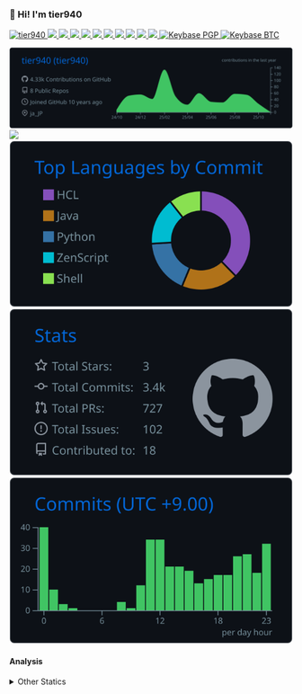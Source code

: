 ### 👋 Hi! I'm tier940

<p align="left"> 
  <a href="https://github.com/tier940/tier940/">
    <img src="https://komarev.com/ghpvc/?username=tier940" alt="tier940" />
  </a>
  <a href="http://twitter.com/tier940">
    <img height="20" src="https://img.shields.io/twitter/follow/tier940?label=Twitter&logo=twitter&style=flat" />
  </a>
  <a href="https://github.com/tier940">
    <img height="20" src="https://img.shields.io/github/followers/tier940?label=follow&logo=github&style=flat" />
  </a>
  <a href="https://www.reddit.com/user/tier940">
    <img height="20" src="https://img.shields.io/reddit/user-karma/combined/tier940?label=Reddit&logo=reddit&style=flat" />
  </a>
  <a href="https://stackoverflow.com/users/17317833/tier940">
    <img height="20" src="https://img.shields.io/stackexchange/stackoverflow/r/17317833?label=StackOverflow&logo=stack-overflow&style=flat" />
  </a>
  <a href="https://zenn.dev/tier940">
    <img height="20" src="https://zenn.badge.nikaera.com/s/tier940/likes" />
  </a>
  <a href="https://zenn.dev/tier940">
    <img height="20" src="https://zenn.badge.nikaera.com/s/tier940/followers" />
  </a>
  <a href="https://zenn.dev/tier940">
    <img height="20" src="https://zenn.badge.nikaera.com/s/tier940/articles" />
  </a>
  <a href="http://qiita.com/tier940">
    <img height="20" src="https://qiita-badge.apiapi.app/s/tier940/posts.svg" />
  </a>
  <a href="http://qiita.com/tier940">
    <img height="20" src="https://qiita-badge.apiapi.app/s/tier940/contributions.svg" />
  </a>
  <a href="https://github.com/tier940/tier940/">
    <img height="20" src="https://github.com/tier940/tier940/actions/workflows/main.yml/badge.svg" />
  </a>
  <a href="https://keybase.io/tier940">
    <img alt="Keybase PGP" src="https://img.shields.io/keybase/pgp/tier940">
  </a>
  <a href="https://keybase.io/tier940">
    <img alt="Keybase BTC" src="https://img.shields.io/keybase/btc/tier940">
  </a>
</p>

[![](https://raw.githubusercontent.com/tier940/tier940/main/profile-summary-card-output/github_dark/0-profile-details.svg)](https://github.com/vn7n24fzkq/github-profile-summary-cards)
[![](https://raw.githubusercontent.com/tier940/tier940/main/profile-summary-card-output/github_dark/1-repos-per-language.svg)](https://github.com/vn7n24fzkq/github-profile-summary-cards) [![](https://raw.githubusercontent.com/tier940/tier940/main/profile-summary-card-output/github_dark/2-most-commit-language.svg)](https://github.com/vn7n24fzkq/github-profile-summary-cards)
[![](https://raw.githubusercontent.com/tier940/tier940/main/profile-summary-card-output/github_dark/3-stats.svg)](https://github.com/vn7n24fzkq/github-profile-summary-cards) [![](https://raw.githubusercontent.com/tier940/tier940/main/profile-summary-card-output/github_dark/4-productive-time.svg)](https://github.com/vn7n24fzkq/github-profile-summary-cards)


#### Analysis
<!-- <img height="150" src="https://github.com/tier940/tier940/blob/master/images/stat.svg" alt="Alternative Text"/> -->

<details>
  <summary>Other Statics</summary>
  <!--START_SECTION:waka-->
![Code Time](http://img.shields.io/badge/Code%20Time-3%2C154%20hrs%205%20mins-blue)

**🐱 My GitHub Data** 

> 📦 22.9 kB Used in GitHub's Storage 
 > 
> 💼 Opted to Hire
 > 
> 📜 11 Public Repositories 
 > 
> 🔑 2 Private Repositories 
 > 
**I'm an Early 🐤** 

```text
🌞 Morning                1603 commits        ████░░░░░░░░░░░░░░░░░░░░░   15.58 % 
🌆 Daytime                3789 commits        █████████░░░░░░░░░░░░░░░░   36.84 % 
🌃 Evening                3799 commits        █████████░░░░░░░░░░░░░░░░   36.93 % 
🌙 Night                  1095 commits        ███░░░░░░░░░░░░░░░░░░░░░░   10.65 % 
```
📅 **I'm Most Productive on Saturday** 

```text
Monday                   994 commits         ██░░░░░░░░░░░░░░░░░░░░░░░   09.66 % 
Tuesday                  1772 commits        ████░░░░░░░░░░░░░░░░░░░░░   17.23 % 
Wednesday                1203 commits        ███░░░░░░░░░░░░░░░░░░░░░░   11.70 % 
Thursday                 1178 commits        ███░░░░░░░░░░░░░░░░░░░░░░   11.45 % 
Friday                   1319 commits        ███░░░░░░░░░░░░░░░░░░░░░░   12.82 % 
Saturday                 2023 commits        █████░░░░░░░░░░░░░░░░░░░░   19.67 % 
Sunday                   1797 commits        ████░░░░░░░░░░░░░░░░░░░░░   17.47 % 
```


📊 **This Week I Spent My Time On** 

```text
🕑︎ Time Zone: Asia/Tokyo

💬 Programming Languages: 
Other                    18 hrs 37 mins      █████████████████░░░░░░░░   67.21 % 
Java                     6 hrs 1 min         █████░░░░░░░░░░░░░░░░░░░░   21.71 % 
Markdown                 49 mins             █░░░░░░░░░░░░░░░░░░░░░░░░   02.96 % 
INI                      38 mins             █░░░░░░░░░░░░░░░░░░░░░░░░   02.31 % 
JSON                     22 mins             ░░░░░░░░░░░░░░░░░░░░░░░░░   01.33 % 

🔥 Editors: 
Edge                     17 hrs 43 mins      ████████████████░░░░░░░░░   63.95 % 
Intellijidea             5 hrs 38 mins       █████░░░░░░░░░░░░░░░░░░░░   20.37 % 
VS Code                  4 hrs 20 mins       ████░░░░░░░░░░░░░░░░░░░░░   15.68 % 

💻 Operating System: 
Windows                  27 hrs 43 mins      █████████████████████████   100.00 % 
```

**I Mostly Code in Java** 

```text
Java                     13 repos            ███████████░░░░░░░░░░░░░░   44.83 % 
ZenScript                3 repos             ███░░░░░░░░░░░░░░░░░░░░░░   10.34 % 
HTML                     2 repos             ██░░░░░░░░░░░░░░░░░░░░░░░   06.90 % 
Shell                    2 repos             ██░░░░░░░░░░░░░░░░░░░░░░░   06.90 % 
Dockerfile               1 repo              █░░░░░░░░░░░░░░░░░░░░░░░░   03.45 % 
```



**Timeline**

![Lines of Code chart](https://raw.githubusercontent.com/tier940/tier940/main/assets/bar_graph.png)


 Last Updated on 29/01/2024 00:12:21 UTC
<!--END_SECTION:waka-->
</details>
